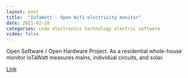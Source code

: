 ```yaml
---
layout: post
title:  "IoTaWatt - Open Wifi electricity monitor"
date: 2021-02-28
categories: code electronics technology electric software
video: false
---
```


Open Software / Open Hardware Project.  As a residential whole-house monitor IoTaWatt measures mains, individual circuits, and solar. 

[Link](//www.iotawatt.com/)

